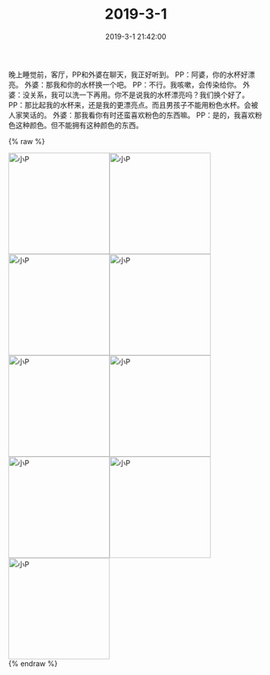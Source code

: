 ﻿---
title: "2019-3-1"
date: 2019-3-1 21:42:00
tags: 文字
categories: 妈妈
---
晚上睡觉前，客厅，PP和外婆在聊天，我正好听到。
PP：阿婆，你的水杯好漂亮。
外婆：那我和你的水杯换一个吧。
PP：不行。我咳嗽，会传染给你。
外婆：没关系，我可以洗一下再用。你不是说我的水杯漂亮吗？我们换个好了。
PP：那比起我的水杯来，还是我的更漂亮点。而且男孩子不能用粉色水杯。会被人家笑话的。
外婆：那我看你有时还蛮喜欢粉色的东西嘛。
PP：是的，我喜欢粉色这种颜色。但不能拥有这种颜色的东西。

{% raw %}
<div style="width:500 px">
<div style="float:left; width:100 px"><img src="/images/WeChat Image_20200211164726.jpg" width="200" alt="小P"></div>
<div style="float:left; width:100 px"><img src="/images/WeChat Image_20200211164736.jpg" width="200" alt="小P"></div>
<div style="float:left; width:100 px"><img src="/images/WeChat Image_20200211164746.jpg" width="200" alt="小P"></div>
<div style="float:left; width:100 px"><img src="/images/WeChat Image_20200211164755.jpg" width="200" alt="小P"></div>
<div style="float:left; width:100 px"><img src="/images/WeChat Image_20200211164805.jpg" width="200" alt="小P"></div>
<div style="float:left; width:100 px"><img src="/images/WeChat Image_20200211164815.jpg" width="200" alt="小P"></div>
<div style="float:left; width:100 px"><img src="/images/WeChat Image_20200211164824.jpg" width="200" alt="小P"></div>
<div style="float:left; width:100 px"><img src="/images/WeChat Image_20200211164833.jpg" width="200" alt="小P"></div>
<div style="float:left; width:100 px"><img src="/images/WeChat Image_20200211164842.jpg" width="200" alt="小P"></div>
<div style="clear:both"></div>
</div>
{% endraw %}